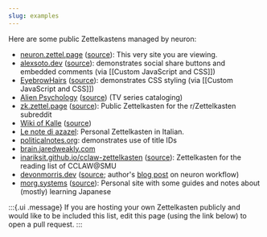 ```yaml
---
slug: examples
---
```


Here are some public Zettelkastens managed by neuron:

- [neuron.zettel.page](https://neuron.zettel.page/) ([source](https://github.com/srid/neuron/tree/master/doc)): This very site you are viewing.
- [alexsoto.dev](https://alexsoto.dev/) ([source](https://github.com/alex-a-soto/zettelkasten)): demonstrates social share buttons and embedded comments (via [[Custom JavaScript and CSS]])
- [EyebrowHairs](https://www.eyebrowhairs.com/) ([source](https://github.com/EyebrowHairs/garden)): demonstrates CSS styling (via [[Custom JavaScript and CSS]])
- [Alien Psychology](https://alien-psychology.zettel.page/) ([source](https://github.com/srid/alien-psychology)) (TV series cataloging)
- [zk.zettel.page](https://zk.zettel.page/) ([source](https://github.com/Kuratoro/zk.zettel.page)): Public Zettelkasten for the r/Zettelkasten subreddit
- [Wiki of Kalle](https://wiki.jillejr.tech/) ([source](https://github.com/jilleJr/wiki))
- [Le note di azazel](http://azazel.it/): Personal Zettelkasten in Italian.
- [politicalnotes.org](https://politicalnotes.org/): demonstrates use of title IDs
- [brain.jaredweakly.com](https://brain.jaredweakly.com/)
- [inariksit.github.io/cclaw-zettelkasten](https://inariksit.github.io/cclaw-zettelkasten/) ([source](https://github.com/inariksit/cclaw-zettelkasten)): Zettelkasten for the reading list of CCLAW@SMU
- [devonmorris.dev](https://devonmorris.dev) ([source](https://github.com/DevonMorris/zettelkasten); author's [blog post](https://devonmorris.dev/7d324c98.html) on neuron workflow)
- [morg.systems](https://morg.systems) ([source](https://github.com/Morgawr/morg-zettel/)): Personal site with some guides and notes about (mostly) learning Japanese

:::{.ui .message}
If you are hosting your own Zettelkasten publicly and would like to be included this list, edit this page (using the link below) to open a pull request.
:::
